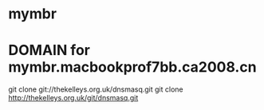# mymbr
# DOMAIN for mymbr.macbookprof7bb.ca2008.cn
git clone git://thekelleys.org.uk/dnsmasq.git 
git clone http://thekelleys.org.uk/git/dnsmasq.git 
